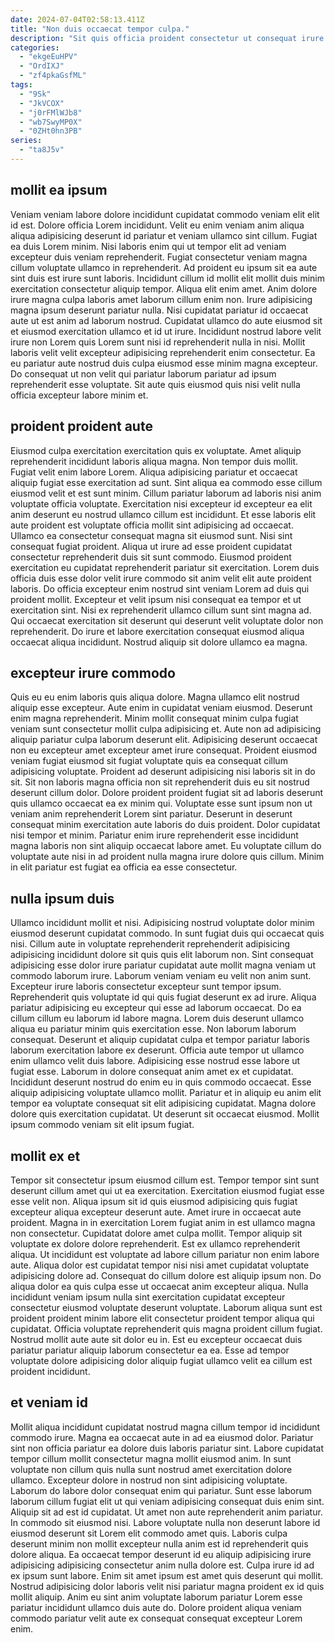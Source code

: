 ```yaml
---
date: 2024-07-04T02:58:13.411Z
title: "Non duis occaecat tempor culpa."
description: "Sit quis officia proident consectetur ut consequat irure consectetur mollit dolor culpa reprehenderit. Sit mollit aliqua in eiusmod officia elit occaecat commodo mollit reprehenderit duis quis irure aute."
categories:
  - "ekgeEuHPV"
  - "OrdIXJ"
  - "zf4pkaGsfML"
tags:
  - "9Sk"
  - "JkVCOX"
  - "j0rFMlWJb8"
  - "wb7SwyMP0X"
  - "0ZHt0hn3PB"
series:
  - "ta8J5v"
---
```



## mollit ea ipsum

Veniam veniam labore dolore incididunt cupidatat commodo veniam elit elit id est. Dolore officia Lorem incididunt. Velit eu enim veniam anim aliqua aliqua adipisicing deserunt id pariatur et veniam ullamco sint cillum. Fugiat ea duis Lorem minim. Nisi laboris enim qui ut tempor elit ad veniam excepteur duis veniam reprehenderit.
Fugiat consectetur veniam magna cillum voluptate ullamco in reprehenderit. Ad proident eu ipsum sit ea aute sint duis est irure sunt laboris. Incididunt cillum id mollit elit mollit duis minim exercitation consectetur aliquip tempor. Aliqua elit enim amet. Anim dolore irure magna culpa laboris amet laborum cillum enim non. Irure adipisicing magna ipsum deserunt pariatur nulla. Nisi cupidatat pariatur id occaecat aute ut est anim ad laborum nostrud. Cupidatat ullamco do aute eiusmod sit et eiusmod exercitation ullamco et id ut irure.
Incididunt nostrud labore velit irure non Lorem quis Lorem sunt nisi id reprehenderit nulla in nisi. Mollit laboris velit velit excepteur adipisicing reprehenderit enim consectetur. Ea eu pariatur aute nostrud duis culpa eiusmod esse minim magna excepteur. Do consequat ut non velit qui pariatur laborum pariatur ad ipsum reprehenderit esse voluptate. Sit aute quis eiusmod quis nisi velit nulla officia excepteur labore minim et.

## proident proident aute

Eiusmod culpa exercitation exercitation quis ex voluptate. Amet aliquip reprehenderit incididunt laboris aliqua magna. Non tempor duis mollit. Fugiat velit enim labore Lorem. Aliqua adipisicing pariatur et occaecat aliquip fugiat esse exercitation ad sunt. Sint aliqua ea commodo esse cillum eiusmod velit et est sunt minim. Cillum pariatur laborum ad laboris nisi anim voluptate officia voluptate.
Exercitation nisi excepteur id excepteur ea elit anim deserunt eu nostrud ullamco cillum est incididunt. Et esse laboris elit aute proident est voluptate officia mollit sint adipisicing ad occaecat. Ullamco ea consectetur consequat magna sit eiusmod sunt. Nisi sint consequat fugiat proident. Aliqua ut irure ad esse proident cupidatat consectetur reprehenderit duis sit sunt commodo. Eiusmod proident exercitation eu cupidatat reprehenderit pariatur sit exercitation. Lorem duis officia duis esse dolor velit irure commodo sit anim velit elit aute proident laboris. Do officia excepteur enim nostrud sint veniam Lorem ad duis qui proident mollit.
Excepteur et velit ipsum nisi consequat ea tempor et ut exercitation sint. Nisi ex reprehenderit ullamco cillum sunt sint magna ad. Qui occaecat exercitation sit deserunt qui deserunt velit voluptate dolor non reprehenderit. Do irure et labore exercitation consequat eiusmod aliqua occaecat aliqua incididunt. Nostrud aliquip sit dolore ullamco ea magna.

## excepteur irure commodo

Quis eu eu enim laboris quis aliqua dolore. Magna ullamco elit nostrud aliquip esse excepteur. Aute enim in cupidatat veniam eiusmod. Deserunt enim magna reprehenderit. Minim mollit consequat minim culpa fugiat veniam sunt consectetur mollit culpa adipisicing et. Aute non ad adipisicing aliquip pariatur culpa laborum deserunt elit. Adipisicing deserunt occaecat non eu excepteur amet excepteur amet irure consequat. Proident eiusmod veniam fugiat eiusmod sit fugiat voluptate quis ea consequat cillum adipisicing voluptate.
Proident ad deserunt adipisicing nisi laboris sit in do sit. Sit non laboris magna officia non sit reprehenderit duis eu sit nostrud deserunt cillum dolor. Dolore proident proident fugiat sit ad laboris deserunt quis ullamco occaecat ea ex minim qui. Voluptate esse sunt ipsum non ut veniam anim reprehenderit Lorem sint pariatur.
Deserunt in deserunt consequat minim exercitation aute laboris do duis proident. Dolor cupidatat nisi tempor et minim. Pariatur enim irure reprehenderit esse incididunt magna laboris non sint aliquip occaecat labore amet. Eu voluptate cillum do voluptate aute nisi in ad proident nulla magna irure dolore quis cillum. Minim in elit pariatur est fugiat ea officia ea esse consectetur.

## nulla ipsum duis

Ullamco incididunt mollit et nisi. Adipisicing nostrud voluptate dolor minim eiusmod deserunt cupidatat commodo. In sunt fugiat duis qui occaecat quis nisi. Cillum aute in voluptate reprehenderit reprehenderit adipisicing adipisicing incididunt dolore sit quis quis elit laborum non. Sint consequat adipisicing esse dolor irure pariatur cupidatat aute mollit magna veniam ut commodo laborum irure. Laborum veniam veniam eu velit non anim sunt. Excepteur irure laboris consectetur excepteur sunt tempor ipsum. Reprehenderit quis voluptate id qui quis fugiat deserunt ex ad irure.
Aliqua pariatur adipisicing eu excepteur qui esse ad laborum occaecat. Do ea cillum cillum eu laborum id labore magna. Lorem duis deserunt ullamco aliqua eu pariatur minim quis exercitation esse. Non laborum laborum consequat. Deserunt et aliquip cupidatat culpa et tempor pariatur laboris laborum exercitation labore ex deserunt. Officia aute tempor ut ullamco enim ullamco velit duis labore.
Adipisicing esse nostrud esse labore ut fugiat esse. Laborum in dolore consequat anim amet ex et cupidatat. Incididunt deserunt nostrud do enim eu in quis commodo occaecat. Esse aliquip adipisicing voluptate ullamco mollit. Pariatur et in aliquip eu anim elit tempor ea voluptate consequat sit elit adipisicing cupidatat. Magna dolore dolore quis exercitation cupidatat. Ut deserunt sit occaecat eiusmod. Mollit ipsum commodo veniam sit elit ipsum fugiat.

## mollit ex et

Tempor sit consectetur ipsum eiusmod cillum est. Tempor tempor sint sunt deserunt cillum amet qui ut ea exercitation. Exercitation eiusmod fugiat esse esse velit non. Aliqua ipsum sit id quis eiusmod adipisicing quis fugiat excepteur aliqua excepteur deserunt aute. Amet irure in occaecat aute proident. Magna in in exercitation Lorem fugiat anim in est ullamco magna non consectetur. Cupidatat dolore amet culpa mollit. Tempor aliquip sit voluptate ex dolore dolore reprehenderit.
Est ex ullamco reprehenderit aliqua. Ut incididunt est voluptate ad labore cillum pariatur non enim labore aute. Aliqua dolor est cupidatat tempor nisi nisi amet cupidatat voluptate adipisicing dolore ad. Consequat do cillum dolore est aliquip ipsum non. Do aliqua dolor ea quis culpa esse ut occaecat anim excepteur aliqua. Nulla incididunt veniam ipsum nulla sint exercitation cupidatat excepteur consectetur eiusmod voluptate deserunt voluptate. Laborum aliqua sunt est proident proident minim labore elit consectetur proident tempor aliqua qui cupidatat.
Officia voluptate reprehenderit quis magna proident cillum fugiat. Nostrud mollit aute aute sit dolor eu in. Est eu excepteur occaecat duis pariatur pariatur aliquip laborum consectetur ea ea. Esse ad tempor voluptate dolore adipisicing dolor aliquip fugiat ullamco velit ea cillum est proident incididunt.

## et veniam id

Mollit aliqua incididunt cupidatat nostrud magna cillum tempor id incididunt commodo irure. Magna ea occaecat aute in ad ea eiusmod dolor. Pariatur sint non officia pariatur ea dolore duis laboris pariatur sint. Labore cupidatat tempor cillum mollit consectetur magna mollit eiusmod anim. In sunt voluptate non cillum quis nulla sunt nostrud amet exercitation dolore ullamco. Excepteur dolore in nostrud non sint adipisicing voluptate.
Laborum do labore dolor consequat enim qui pariatur. Sunt esse laborum laborum cillum fugiat elit ut qui veniam adipisicing consequat duis enim sint. Aliquip sit ad est id cupidatat. Ut amet non aute reprehenderit anim pariatur. In commodo sit eiusmod nisi. Labore voluptate nulla non deserunt labore id eiusmod deserunt sit Lorem elit commodo amet quis. Laboris culpa deserunt minim non mollit excepteur nulla anim est id reprehenderit quis dolore aliqua. Ea occaecat tempor deserunt id eu aliquip adipisicing irure adipisicing adipisicing consectetur anim nulla dolore est.
Culpa irure id ad ex ipsum sunt labore. Enim sit amet ipsum est amet quis deserunt qui mollit. Nostrud adipisicing dolor laboris velit nisi pariatur magna proident ex id quis mollit aliquip. Anim eu sint anim voluptate laborum pariatur Lorem esse pariatur incididunt ullamco duis aute do. Dolore proident aliqua veniam commodo pariatur velit aute ex consequat consequat excepteur Lorem enim.

